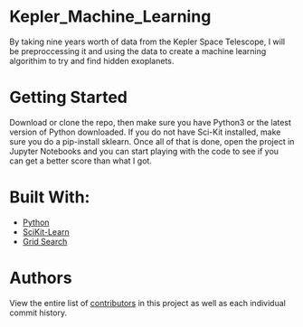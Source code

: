 # Kepler_Machine_Learning

By taking nine years worth of data from the Kepler Space Telescope, I will be preproccessing it and using the data to create a machine learning algorithim to try and find hidden exoplanets.

# Getting Started

Download or clone the repo, then make sure you have Python3 or the latest version of Python downloaded. If you do not have Sci-Kit installed, make sure you do a pip-install sklearn. Once all of that is done, open the project in Jupyter Notebooks and you can start playing with the code to see if you can get a better score than what I got.

# Built With:

* [Python](https://www.python.org/)
* [SciKit-Learn](https://scikit-learn.org/stable/)
* [Grid Search](https://scikit-learn.org/stable/modules/grid_search.html)

# Authors
View the entire list of [contributors](https://github.com/MichaelPearson-gif/Kepler_Machine_Learning/graphs/contributors) in this project as well as each individual commit history.
